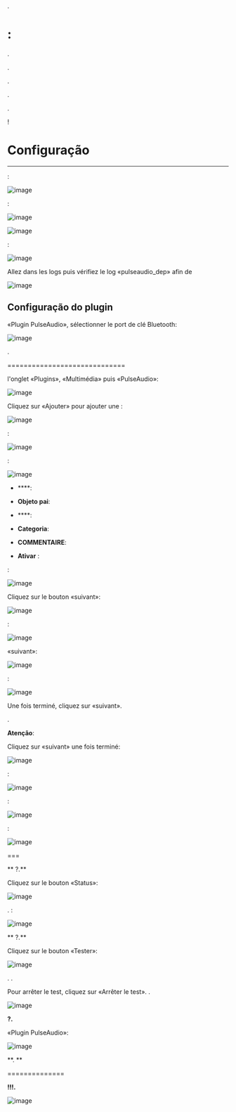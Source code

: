 

.

: 
=============

. 

.




.


. 




.




 !

Configuração 
=============

 
----------------------


:

![image](index_html_6e0dcff06783d142.png)

:

![image](index_html_ee255917648caafe.png)



![image](index_html_8f5ac294e319722b.png)


:

![image](index_html_ae07628d0d9cf23c.png)

Allez dans les logs puis vérifiez le log «pulseaudio\_dep» afin de


![image](index_html_1857092a331f01.png)

Configuração do plugin 
-----------------------


«Plugin PulseAudio», sélectionner le port de clé Bluetooth:

![image](index_html_a5211f99cfeafe53.png)

.

 
=============================


l'onglet «Plugins», «Multimédia» puis «PulseAudio»:

![image](index_html_6144037f2a656556.png)

Cliquez sur «Ajouter» pour ajouter une :

![image](index_html_a952e7310171feda.png)

:

![image](index_html_5a766711e205ad3.png)

:

![image](index_html_59ce8e4aed01a0ef.png)

-   ****: 

-   **Objeto pai**: 
    

-   ****: 
    

-   **Categoria**: 

-   **COMMENTAIRE**: 

-   **Ativar** : 

:

![image](index_html_b11a463a181fee2c.png)

Cliquez sur le bouton «suivant»:

![image](index_html_74cfef6547af4c77.png)


:

![image](index_html_fe41bb846a95a14d.png)


«suivant»:

![image](index_html_dc20199f96adebcf.png)

:

![image](index_html_775afe588b6090f6.png)

Une fois terminé, cliquez sur «suivant».

.

**Atenção**: 


Cliquez sur «suivant» une fois terminé:

![image](index_html_d15cbd674d21a3e7.png)

:

![image](index_html_34ceb59a4191f244.png)


:

![image](index_html_2f0531b2fa9ff325.png)

:

![image](index_html_b314d3c57bca2c32.png)

 
===

** ?.**

Cliquez sur le bouton «Status»:

![image](index_html_44f3633e34fd5c50.png)

. 
:

![image](index_html_fa551e46a49f58af.png)

** ?.**

Cliquez sur le bouton «Tester»:

![image](index_html_bcb212ce18487be2.png)

. 
.

Pour arrêter le test, cliquez sur «Arrêter le test». 
.

![image](index_html_d2e914b1c2572539.png)

**?.**


«Plugin PulseAudio»:

![image](index_html_5ba2b0d4b358e723.png)

**. 
**

 
==============

**!!!.**



![image](index_html_672321a0b40ba4c5.png)
